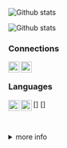 ![Github stats](https://github-readme-stats.vercel.app/api?username=enforcd&theme=dark)

![Github stats](https://github-readme-stats.vercel.app/api/top-langs/?username=enforcd&theme=dark)

### Connections
[<img align="left" alt="YouTube" width="22px" src="https://cdn.jsdelivr.net/npm/simple-icons@v3/icons/youtube.svg" />][youtube]
[<img align="left" alt="Discord" width="22px" src="https://cdn.jsdelivr.net/npm/simple-icons@3.13.0/icons/discord.svg" />][discord]
<br />

### Languages
[<img align="left" alt="Python" width="22px" src="https://cdn.jsdelivr.net/npm/simple-icons@3.13.0/icons/python.svg" />]
[<img align="left" alt="Python" width="22px" src="https://cdn.jsdelivr.net/npm/simple-icons@3.13.0/icons/csharp.svg" />]

<br />
<br />

<details>
  <summary>more info</summary>
 
 <!--START_SECTION:activity-->
 ![Github stats](https://github-readme-stats.vercel.app/api/top-langs/?username=enforcd&theme=dark)
  

[youtube]: https://www.youtube.com/channel/UCU2rG-Pd80-8Zon5i-YOcUw
[discord]: https://discord.com/users/768456422366117908
